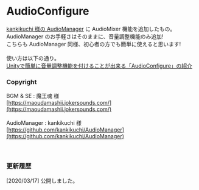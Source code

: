 # AudioConfigure

[kankikuchi 様の AudioManager](https://github.com/kankikuchi/AudioManager) に AudioMixer 機能を追加したもの。<br>
AudioManager のお手軽さはそのままに、音量調整機能のみ追加!<br>
こちらも AudioManager 同様、初心者の方でも簡単に使えると思います!<br>
<br>
使い方は以下の通り。<br>
[Unityで簡単に音量調整機能を付けることが出来る「AudioConfigure」の紹介](https://mugitea.hatenablog.jp/entry/2020/03/17/Unity%E3%81%A7%E7%B0%A1%E5%8D%98%E3%81%AB%E9%9F%B3%E9%87%8F%E8%AA%BF%E6%95%B4%E6%A9%9F%E8%83%BD%E3%82%92%E4%BB%98%E3%81%91%E3%82%8B%E3%81%93%E3%81%A8%E3%81%8C%E5%87%BA%E6%9D%A5%E3%82%8B%E3%80%8CAudioCon)
<br>
### Copyright<br>
BGM & SE : 魔王魂 様<br>
[https://maoudamashii.jokersounds.com/](https://maoudamashii.jokersounds.com/)<br>
<br>
AudioManager : kankikuchi 様<br>
[https://github.com/kankikuchi/AudioManager](https://github.com/kankikuchi/AudioManager)<br>
<br>
<br>
### 更新履歴
[2020/03/17] 公開しました。